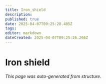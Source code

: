 ```yaml
---
title: Iron_shield
description: 
published: true
date: 2025-04-07T09:25:28.405Z
tags: 
editor: markdown
dateCreated: 2025-04-07T09:25:26.266Z
---
```


# Iron shield

*This page was auto-generated from structure.*